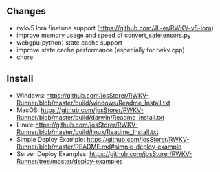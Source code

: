 ## Changes

- rwkv5 lora finetune support (https://github.com/JL-er/RWKV-v5-lora)
- improve memory usage and speed of convert_safetensors.py
- webgpu(python) state cache support
- improve state cache performance (especially for rwkv.cpp)
- chore

## Install

- Windows: https://github.com/josStorer/RWKV-Runner/blob/master/build/windows/Readme_Install.txt
- MacOS: https://github.com/josStorer/RWKV-Runner/blob/master/build/darwin/Readme_Install.txt
- Linux: https://github.com/josStorer/RWKV-Runner/blob/master/build/linux/Readme_Install.txt
- Simple Deploy Example: https://github.com/josStorer/RWKV-Runner/blob/master/README.md#simple-deploy-example
- Server Deploy Examples: https://github.com/josStorer/RWKV-Runner/tree/master/deploy-examples

